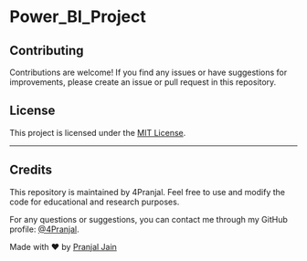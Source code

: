 # Power_BI_Project

## Contributing

Contributions are welcome! If you find any issues or have suggestions for improvements, please create an issue or pull request in this repository.

## License

This project is licensed under the [MIT License](LICENSE).

---
## Credits

This repository is maintained by 4Pranjal. Feel free to use and modify the code for educational and research purposes.

For any questions or suggestions, you can contact me through my GitHub profile: [@4Pranjal](https://github.com/4Pranjal).

Made with ❤️ by [Pranjal Jain](https://github.com/4Pranjal)

